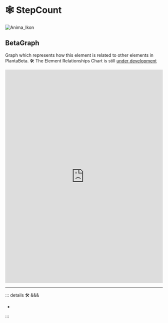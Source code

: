 # 🕸 <anima>StepCount </anima>

![Anima_Ikon](/Anima/Anima_Ikon.png)

## BetaGraph

Graph which represents how this element is related to other elements in PlantaBeta.
🛠 The Element Relationships Chart is still [under development](/dev/ElementsGraph)

<iframe
    width="100%"
    height="684"
    frameborder="0"
    src="https://observablehq.com/embed/@d3/force-directed-graph/2?cells=chart"
></iframe>

---

<!-- =================================================== -->
<!-- =================================================== -->
<!-- =================================================== -->
<!-- =================================================== -->
<!-- =================================================== -->
::: details 🛠 <dev>&&&</dev>

-

:::
